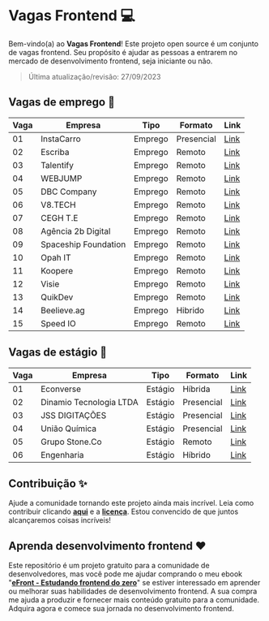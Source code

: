 # Vagas Frontend 💻

Bem-vindo(a) ao **Vagas Frontend**! Este projeto open source é um conjunto de vagas frontend. Seu propósito é ajudar as pessoas a entrarem no mercado de desenvolvimento frontend, seja iniciante ou não.

> Última atualização/revisão: 27/09/2023

## Vagas de emprego 🎉

| Vaga | Empresa              | Tipo    | Formato    | Link                                    |
| ---- | -------------------- | ------- | ---------- | --------------------------------------- |
| 01   | InstaCarro           | Emprego | Presencial | [Link](https://encurtador.com.br/mpV24) |
| 02   | Escriba              | Emprego | Remoto     | [Link](https://bit.ly/emprego-efront-1) |
| 03   | Talentify            | Emprego | Remoto     | [Link](https://bit.ly/emprego-efront-2) |
| 04   | WEBJUMP              | Emprego | Remoto     | [Link](https://bit.ly/emprego-efront-3) |
| 05   | DBC Company          | Emprego | Remoto     | [Link](https://bit.ly/emprego-efront-4) |
| 06   | V8.TECH              | Emprego | Remoto     | [Link](https://bit.ly/emprego-efront-5) |
| 07   | CEGH T.E             | Emprego | Remoto     | [Link](https://encurtador.com.br/lnpI6) |
| 08   | Agência 2b Digital   | Emprego | Remoto     | [Link](https://encurtador.com.br/cuEFK) |
| 09   | Spaceship Foundation | Emprego | Remoto     | [Link](https://encurtador.com.br/nAGT2) |
| 10   | Opah IT              | Emprego | Remoto     | [Link](https://encurtador.com.br/nDJQZ) |
| 11   | Koopere              | Emprego | Remoto     | [Link](https://encurtador.com.br/aguU0) |
| 12   | Visie                | Emprego | Remoto     | [Link](https://encurtador.com.br/biuzH) |
| 13   | QuikDev              | Emprego | Remoto     | [Link](https://encurtador.com.br/efxW0) |
| 14   | Beelieve.ag          | Emprego | Hibrido    | [Link](https://encurtador.com.br/drNVY) |
| 15   | Speed IO             | Emprego | Remoto     | [Link](https://bit.ly/emprego-efront-15) |

## Vagas de estágio 🎉

| Vaga | Empresa                 | Tipo    | Formato    | Link                                    |
| ---- | ----------------------- | ------- | ---------- | --------------------------------------- |
| 01   | Econverse               | Estágio | Híbrida    | [Link](https://bit.ly/estagio-efront-2) |
| 02   | Dinamio Tecnologia LTDA | Estágio | Presencial | [Link](https://encurtador.com.br/couzE) |
| 03   | JSS DIGITAÇÕES          | Estágio | Presencial | [Link](https://encurtador.com.br/CPSXY) |
| 04   | União Química           | Estágio | Presencial | [Link](https://bit.ly/estagio-efront-3) |
| 05   | Grupo Stone.Co          | Estágio | Remoto     | [Link](https://bit.ly/estagio-efront-5) |
| 06   | Engenharia              | Estágio | Híbrido    | [Link](https://bit.ly/estagio-efront-6) |

## Contribuição ✨

Ajude a comunidade tornando este projeto ainda mais incrível. Leia como contribuir clicando **[aqui](https://github.com/iuricode/desafios-frontend/blob/main/CONTRIBUTING.md)** e a **[licença](https://github.com/iuricode/desafios-frontend/blob/main/LICENSE.md)**. Estou convencido de que juntos alcançaremos coisas incríveis!

## Aprenda desenvolvimento frontend ❤️

Este repositório é um projeto gratuito para a comunidade de desenvolvedores, mas você pode me ajudar comprando o meu ebook "**[eFront - Estudando frontend do zero](https://iuricode.com/efront)**" se estiver interessado em aprender ou melhorar suas habilidades de desenvolvimento frontend. A sua compra me ajuda a produzir e fornecer mais conteúdo gratuito para a comunidade. Adquira agora e comece sua jornada no desenvolvimento frontend.
